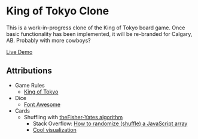 # King of Tokyo Clone
This is a work-in-progress clone of the King of Tokyo board game. Once basic functionality has been implemented, it will be re-branded for Calgary, AB. Probably with more cowboys?

[Live Demo](https://browsertherapy.github.io/king-of-tokyo-clone/)

## Attributions
- Game Rules
  - [King of Tokyo](https://boardgamegeek.com/boardgame/70323/king-tokyo)
- Dice
  - [Font Awesome](https://fontawesome.com)
- Cards
  - Shuffling with [theFisher-Yates algorithm](https://en.wikipedia.org/wiki/Fisher%E2%80%93Yates_shuffle)
    - Stack Overflow: [How to randomize (shuffle) a JavaScript array](https://stackoverflow.com/questions/2450954/how-to-randomize-shuffle-a-javascript-array)
    - [Cool visualization](https://bost.ocks.org/mike/shuffle/)